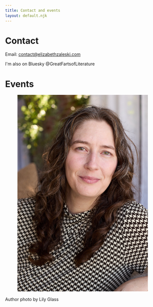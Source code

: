 ```yaml
---
title: Contact and events
layout: default.njk
---
```


# Contact

 Email: contact@elizabethzaleski.com

 I'm also on Bluesky @GreatFartsofLiterature

# Events
<figure class="image">
  <img src="/assets/images/2025Elizabeth02Crop.jpg" alt="Color photograph of Elizabeth Zaleski"/>
 </figure>
 <figcaption>Author photo by Lily Glass</figcaption>
